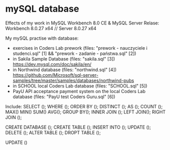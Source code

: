 # mySQL database
Effects of my work in MySQL Workbench 8.0 CE & MySQL Server
Relase: Workbench 8.0.27 x64 // Server 8.0.27 x64

My mySQL practise with database:
- exercises in Coders Lab prework (files: "prework - nauczyciele i studenci.sql" [1] && "prework - zadanie - państwa.sql" [2])
- in Sakila Sample Database (files: "sakila.sql" [3]) https://dev.mysql.com/doc/sakila/en/
- in Northwind database (files: "northwind.sql" [4]) https://github.com/Microsoft/sql-server-samples/tree/master/samples/databases/northwind-pubs
- in SCHOOL local Coders Lab database (files: "SCHOOL.sql" [5])
- PayU API acceptance payment system on the local Coders Lab database (files: "PayU test Coders Guru.sql" [6])

Include: 
SELECT (); WHERE (); ORDER BY (); DISTINCT (); AS (); 
COUNT (); MAX() MIN() SUM() AVG(); 
GROUP BY();
INNER JOIN (); LEFT JOIN(); RIGHT JOIN ();

CREATE DATABASE (); CREATE TABLE ();
INSERT INTO ();
UPDATE (); DELETE ();
ALTER TABLE ();
DROPT TABLE ();

UPDATE ()
